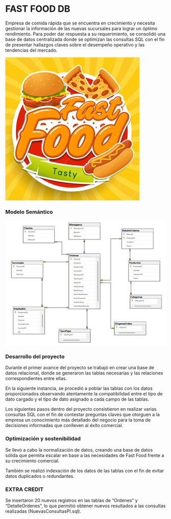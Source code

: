 # FAST FOOD DB

Empresa de comida rápida que se encuentra en crecimiento y necesita gestionar la información de las nuevas sucursales para lograr un óptimo rendimiento.
Para poder dar respuesta a su requerimiento, se consolidó una base de datos centralizada donde se optimizan las consultas SQL con el fin de presentar  hallazgos claves sobre el desempeño operativo y las tendencias del mercado.

![Logo](Imagenes/logoFastFood.png)

### Modelo Semántico

![ModeloSemantico](Imagenes\modeloSemantico.png)

### Desarrollo del proyecto

Durante el primer avance del proyecto se trabajó en crear una base de datos relacional, donde se generaron las tablas necesarias y las relaciones correspondientes entre ellas.

En la siguiente instancia, se procedió a poblar las tablas con los datos proporcionados observando atentamente la compatibilidad entre el tipo de dato cargado y el tipo de dato asignado a cada campo de las tablas.

Los siguientes pasos dentro del  proyecto consistieron en  realizar varias consultas SQL con el fin de contestar preguntas claves que otorguen a la empresa un conocimiento más detallado del negocio para la toma de decisiones informadas que conlleven al éxito comercial.

### Optimización y sostenibilidad

Se llevó a cabo la normalización de datos, creando una base de datos sólida que permita escalar en base a las necesidades de Fast Food frente a su crecimiento comercial.

También se realizó indexación de los datos de las tablas con el fin de evitar datos duplicados o redundantes.

### EXTRA CREDIT

Se insertaron 20 nuevos registros en las tablas de “Ordenes” y “DetalleOrdenes”, lo que permitió obtener nuevos resultados a las consultas realizadas (NuevasConsultasPI.sql).

